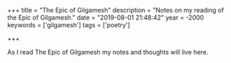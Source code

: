 +++
title = "The Epic of Gilgamesh"
description = "Notes on my reading of the Epic of Gilgamesh."
date = "2019-08-01 21:48:42"
year = -2000
keywords = ['gilgamesh']
tags = ['poetry']

+++

As I read The Epic of Gilgamesh my notes and thoughts will live here.

